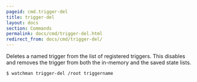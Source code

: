```yaml
---
pageid: cmd.trigger-del
title: trigger-del
layout: docs
section: Commands
permalink: docs/cmd/trigger-del.html
redirect_from: docs/cmd/trigger-del/
---
```


Deletes a named trigger from the list of registered triggers.  This disables
and removes the trigger from both the in-memory and the saved state lists.

~~~bash
$ watchman trigger-del /root triggername
~~~
